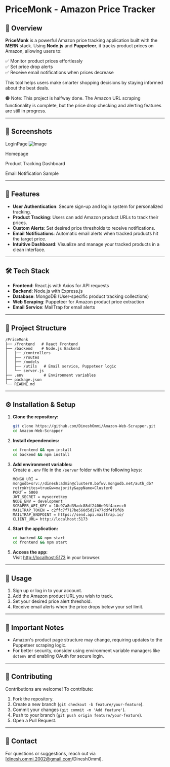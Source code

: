 # PriceMonk - Amazon Price Tracker

## 📌 Overview
**PriceMonk** is a powerful Amazon price tracking application built with the **MERN** stack. Using **Node.js** and **Puppeteer**, it tracks product prices on Amazon, allowing users to:

✅ Monitor product prices effortlessly  
✅ Set price drop alerts  
✅ Receive email notifications when prices decrease  

This tool helps users make smarter shopping decisions by staying informed about the best deals.

🟠 Note: This project is halfway done. The Amazon URL scraping functionality is complete, but the price drop checking and alerting features are still in progress.

---

## 📸 Screenshots

LoginPage
![Image](https://github.com/user-attachments/assets/86dcced1-7867-4ec6-b3f1-c971f341a533)

Homepage

Product Tracking Dashboard



Email Notification Sample

---

## 🚀 Features
- **User Authentication**: Secure sign-up and login system for personalized tracking.  
- **Product Tracking**: Users can add Amazon product URLs to track their prices.  
- **Custom Alerts**: Set desired price thresholds to receive notifications.  
- **Email Notifications**: Automatic email alerts when tracked products hit the target price.  
- **Intuitive Dashboard**: Visualize and manage your tracked products in a clean interface.  

---

## 🛠️ Tech Stack
- **Frontend**: React.js with Axios for API requests  
- **Backend**: Node.js with Express.js  
- **Database**: MongoDB (User-specific product tracking collections)  
- **Web Scraping**: Puppeteer for Amazon product price extraction  
- **Email Service**: MailTrap for email alerts  

---

## 📂 Project Structure
```plaintext
/PriceMonk
├── /frontend   # React Frontend
├── /backend    # Node.js Backend
│   ├── /controllers
│   ├── /routes
│   ├── /models
│   ├── /utils   # Email service, Puppeteer logic
│   └── server.js
├── .env         # Environment variables
├── package.json
└── README.md
```

---

## ⚙️ Installation & Setup
1. **Clone the repository:**
   ```bash
   git clone https://github.com/DineshOmmi/Amazon-Web-Scrapper.git
   cd Amazon-Web-Scrapper
   ```
2. **Install dependencies:**
   ```bash
   cd frontend && npm install
   cd backend && npm install
   ```
3. **Add environment variables:**  
   Create a `.env` file in the `/server` folder with the following keys:
   ```plaintext
   MONGO_URI = mongodb+srv://dinesh:admin@cluster0.bofwv.mongodb.net/auth_db?retryWrites=true&w=majority&appName=Cluster0
   PORT = 5000
   JWT_SECRET = mysecretkey
   NODE_ENV = development
   SCRAPER_API_KEY = 10c97a8d39adc88df2406e93f4acecc0
   MAILTRAP_TOKEN = c2ffc7f717be560d5d17477ddf4f6f8b
   MAILTRAP_ENDPOINT = https://send.api.mailtrap.io/
   CLIENT_URL= http://localhost:5173
   ```
4. **Start the application:**
   ```bash
   cd backend && npm start
   cd frontend && npm start
   ```
5. **Access the app:**  
   Visit [http://localhost:5173](http://localhost:5173) in your browser.

---

## 🧪 Usage
1. Sign up or log in to your account.  
2. Add the Amazon product URL you wish to track.  
3. Set your desired price alert threshold.  
4. Receive email alerts when the price drops below your set limit.

---

## 🚨 Important Notes
- Amazon's product page structure may change, requiring updates to the Puppeteer scraping logic.  
- For better security, consider using environment variable managers like `dotenv` and enabling OAuth for secure login.

---

## 🤝 Contributing
Contributions are welcome! To contribute:
1. Fork the repository.
2. Create a new branch (`git checkout -b feature/your-feature`).
3. Commit your changes (`git commit -m 'Add feature'`).
4. Push to your branch (`git push origin feature/your-feature`).
5. Open a Pull Request.

---

## 💬 Contact
For questions or suggestions, reach out via [dinesh.ommi.2002@gmail.com/DineshOmmi].

